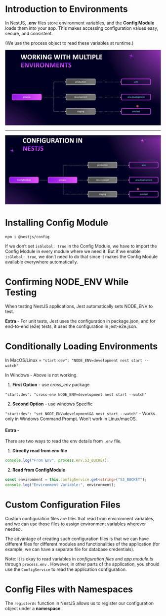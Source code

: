 # Introduction to Environments

In NestJS, **.env** files store environment variables, and the **Config Module** loads them into your app. This makes accessing configuration values easy, secure, and consistent.

(We use the process object to read these variables at runtime.)

<img src="./images/images-07/image-1.png" width="700">

---

<img src="./images/images-07/image-2.png" width="700">

# Installing Config Module

`npm i @nestjs/config`

If we don’t set `isGlobal: true` in the Config Module, we have to import the Config Module in every module where we need it. But if we enable `isGlobal: true`, we don’t need to do that since it makes the Config Module available everywhere automatically.

# Confirming NODE_ENV While Testing

When testing NestJS applications, Jest automatically sets NODE_ENV to test.

**Extra** - For unit tests, Jest uses the configuration in package.json, and for end-to-end (e2e) tests, it uses the configuration in jest-e2e.json.

# Conditionally Loading Environments

In MacOS/Linux = `"start:dev": "NODE_ENV=development nest start --watch"`

In Windows - Above is not working.

1. **First Option** - use _cross_env_ package

`"start:dev": "cross-env NODE_ENV=development nest start --watch"`

2. **Second Option** - use windows Specific

`"start:dev": "set NODE_ENV=development&& nest start --watch"` - Works only in Windows Command Prompt. Won’t work in Linux/macOS.

#### Extra -

There are two ways to read the env details from `.env` file.

1. **Directly read from _env_ file**

```javascript
console.log("From Env", process.env.S3_BUCKET);
```

2. **Read from ConfigModule**

```typescript
const environment = this.configService.get<string>("S3_BUCKET");
console.log("Environment Variable:", environment);
```

# Custom Configuration Files

Custom configuration files are files that read from environment variables, and we can use those files to assign environment variables wherever needed.

The advantage of creating such configuration files is that we can have different files for different modules and functionalities of the application (for example, we can have a separate file for database credentials).

Note: It is okay to read variables in _configuration files_ and _app.module.ts_ through `process.env` . However, in other parts of the application, you should use the `ConfigService` to read the application configuration.

# Config Files with Namespaces

The `registerAs` function in NestJS allows us to register our configuration object under a **namespace**.
